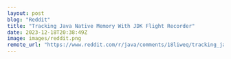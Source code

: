 ```yaml
---
layout: post
blog: "Reddit"
title: "Tracking Java Native Memory With JDK Flight Recorder"
date: 2023-12-18T20:38:49Z
image: images/reddit.png
remote_url: "https://www.reddit.com/r/java/comments/18liweq/tracking_java_native_memory_with_jdk_flight/"
---
```

